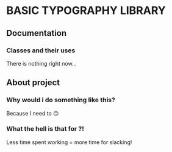 # BASIC TYPOGRAPHY LIBRARY
## Documentation
### Classes and their uses
There is nothing right now...
## About project
### Why would i do something like this?
Because I need to 🙃
### What the hell is that for ?!
Less time spent working = more time for slacking!